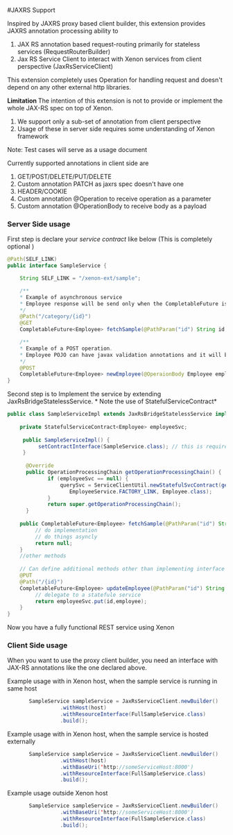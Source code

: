 #JAXRS Support

Inspired by JAXRS proxy based client builder, this extension provides JAXRS annotation processing ability to <br/>
1. JAX RS annotation based request-routing primarily for stateless services (RequestRouterBuilder)
2. Jax RS Service Client to interact with Xenon services from client perspective (JaxRsServiceClient)

This extension completely uses Operation for handling request and doesn't depend on any other external http libraries.

<b>Limitation </b>
The intention of this extension is not to provide or implement the whole JAX-RS spec on top of Xenon.
1. We support only a sub-set of annotation from client perspective
2. Usage of these in server side requires some understanding of Xenon framework

Note: Test cases will serve as a usage document

Currently supported annotations in client side are 
1. GET/POST/DELETE/PUT/DELETE
2. Custom annotation PATCH as jaxrs spec doesn't have one
3. HEADER/COOKIE
4. Custom annotation @Operation to receive operation as a parameter
4. Custom annotation @OperationBody to receive body as a payload

### Server Side usage

First step is declare your *service contract* like below (This is completely optional )
```java
@Path(SELF_LINK)
public interface SampleService {

    String SELF_LINK = "/xenon-ext/sample";

    /**
    * Example of asynchronous service
    * Employee response will be send only when the CompletableFuture is complete and hence provides async capability in server side
    */
    @Path("/category/{id}")
    @GET
    CompletableFuture<Employee> fetchSample(@PathParam("id") String id, @QueryParam("tags") String tag);

    /**
    * Example of a POST operation. 
    * Employee POJO can have javax validation annotations and it will be validated before the method is invoked
    */
    @POST
    CompletableFuture<Employee> newEmployee(@OperaionBody Employee employee);
}
```

Second step is to Implement the service by extending JaxRsBridgeStatelessService. * Note the use of StatefulServiceContract*
```java
public class SampleServiceImpl extends JaxRsBridgeStatelessService implements SampleService {
    
    private StatefulServiceContract<Employee> employeeSvc;
    
     public SampleServiceImpl() {
          setContractInterface(SampleService.class); // this is required only if you implement interface containing JAX RS annotations
     }
     
      @Override
      public OperationProcessingChain getOperationProcessingChain() {
             if (employeeSvc == null) {
                 querySvc = ServiceClientUtil.newStatefulSvcContract(getHost(), 
                    EmployeeService.FACTORY_LINK, Employee.class);
             }
             return super.getOperationProcessingChain();
      }
    
    public CompletableFuture<Employee> fetchSample(@PathParam("id") String id, @QueryParam("tags") String tag) {
         // do implementation
         // do things asyncly
         return null;
    }
    //other methods
    
    // Can define additional methods other than implementing interface too
    @PUT
    @Path("/{id}")
    CompletableFuture<Employee> updateEmployee(@PathParam("id") String id,@OperaionBody Employee employee) {
         // delegate to a statefule service
         return employeeSvc.put(id,employee);
    }
}
```
Now you have a fully functional REST service using Xenon

### Client Side usage
When you want to use the proxy client builder, you need an interface with JAX-RS annotations like the one declared above.

Example usage with in Xenon host, when the sample service is running in same host
```java
       SampleService sampleService = JaxRsServiceClient.newBuilder()
                 .withHost(host)
                 .withResourceInterface(FullSampleService.class)
                 .build();
```
Example usage with in Xenon host, when the sample service is hosted externally
```java
       SampleService sampleService = JaxRsServiceClient.newBuilder()
                 .withHost(host)
                 .withBaseUri('http://someServiceHost:8000')
                 .withResourceInterface(FullSampleService.class)
                 .build();
```
Example usage outside Xenon host
```java
       SampleService sampleService = JaxRsServiceClient.newBuilder()
                 .withBaseUri('http://someServiceHost:8000')
                 .withResourceInterface(FullSampleService.class)
                 .build();
```